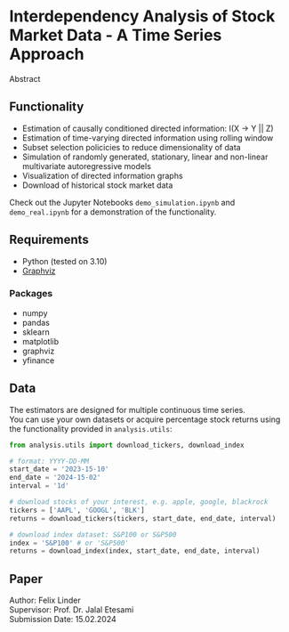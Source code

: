 # Interdependency Analysis of Stock Market Data - A Time Series Approach
Abstract

## Functionality
* Estimation of causally conditioned directed information: I(X -> Y || Z)
* Estimation of time-varying directed information using rolling window
* Subset selection policicies to reduce dimensionality of data
* Simulation of randomly generated, stationary, linear and non-linear multivariate autoregressive models
* Visualization of directed information graphs
* Download of historical stock market data

Check out the Jupyter Notebooks `demo_simulation.ipynb` and `demo_real.ipynb` for a demonstration of the functionality.

## Requirements
* Python (tested on 3.10)
* [Graphviz](https://graphviz.org/)

### Packages
* numpy
* pandas
* sklearn
* matplotlib
* graphviz
* yfinance

## Data
The estimators are designed for multiple continuous time series.\
You can use your own datasets or acquire percentage stock returns using the functionality provided in `analysis.utils`:

```python 
from analysis.utils import download_tickers, download_index

# format: YYYY-DD-MM
start_date = '2023-15-10' 
end_date = '2024-15-02'
interval = '1d'

# download stocks of your interest, e.g. apple, google, blackrock
tickers = ['AAPL', 'GOOGL', 'BLK']
returns = download_tickers(tickers, start_date, end_date, interval)

# download index dataset: S&P100 or S&P500
index = 'S&P100' # or 'S&P500'
returns = download_index(index, start_date, end_date, interval)
```

## Paper
Author: Felix Linder\
Supervisor: Prof. Dr. Jalal Etesami\
Submission Date: 15.02.2024
